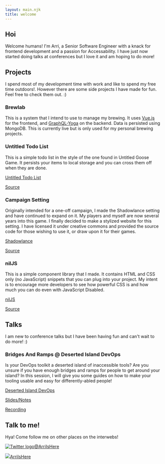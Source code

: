 ```yaml
---
layout: main.njk
title: welcome
---
```


## Hoi

Welcome humans! I'm Arri, a Senior Software Engineer with a knack for frontend development 
and a passion for Accessability. I have just now started doing talks at conferences but I 
love it and am hoping to do more!

## Projects

I spend most of my development time with work and like to spend my free time outdoors!.
However there are some side projects I have made for fun. Feel free to check them out.
<span class="ascii-art" role="img" aria-hidden="true" aria-label="ascii smiley face">:)</span>

### Brewlab

This is a system that I intend to use to manage my brewing. It uses 
<a href="https://vuejs.org/" rel="noopener noreferrer" target="_blank">Vue.js</a>
for the frontend, and 
<a href="https://github.com/prisma/graphql-yoga" rel="noopener noreferrer" target="_blank">
GraphQL-Yoga</a>
on the backend. Data is persisted using MongoDB. This is currently live but is only used for my 
personal brewing projects.

### Untitled Todo List
This is a simple todo list in the style of the one found in Untitled Goose Game. It persists your
items to local storage and you can cross them off when they are done.

<a href="https://untitledtodo.xyz/" rel="noopener noreferrer" target="_blank">Untitled Todo List</a>

<a href="https://github.com/bblais23/untitled-todo-list" rel="noopener noreferrer" target="_blank">Source</a>

### Campaign Setting
Originally intended for a one-off campaign, I made the Shadowlance setting and have continued to 
expand on it. My players and myself are now several years into this game. I finally decided to make 
a stylized website for this setting. I have licensed it under creative commons and provided the 
source code for those wishing to use it, or draw upon it for their games.

<a href="https://shadowlance.benblais.com/" rel="noopener noreferrer" target="_blank">Shadowlance</a>

<a href="https://github.com/bblais23/shadowlance" rel="noopener noreferrer" target="_blank">Source</a>

### nilJS

This is a simple component library that I made. It contains HTML and CSS only (no JavaScript) 
snippets that you can plug into your project. My intent is to encourage more developers to see 
how powerful CSS is and how much you can do even with JavaScript Disabled.

<a href="https://niljs.com/" rel="noopener noreferrer" target="_blank">nilJS</a>

<a href="https://github.com/bblais23/no-js-components" rel="noopener noreferrer" target="_blank">Source</a>

## Talks

I am new to conference talks but I have been having fun and can't wait to do more! 
<span class="ascii-art" role="img" aria-hidden="true" aria-label="ascii smiley face">:)</span>

### Bridges And Ramps @ Deserted Island DevOps

Is your DevOps toolkit a deserted island of inaccessible tools? Are you unsure if you have enough
bridges and ramps for people to get around your island? In this session, I will give you some 
guides on how to make your tooling usable and easy for differently-abled people!

<a href="https://desertedislanddevops.com/agenda/#arrianablais" rel="noopener noreferrer" target="_blank">Deserted Island DevOps</a>

<a href="https://noti.st/arriishere/sdwryN" rel="noopener noreferrer" target="_blank">Slides/Notes</a>

<a href="https://youtu.be/LAlupIRduJo" rel="noopener noreferrer" target="_blank">Recording</a>

## Talk to me!

Hya! Come follow me on other places on the interwebs!

<a href="https://twitter.com/arriIsHere" rel="noopener noreferrer" target="_blank"><img class="icon" src="/static/icons/twitter.svg" alt="Twitter logo">@ArriIsHere</a>

<a href="https://gitlab.com/arriIsHere" rel="noopener noreferrer" target="_blank"><img class="icon" src="/static/icons/gitlab.svg" att="Gitlab logo">ArriIsHere</a>
